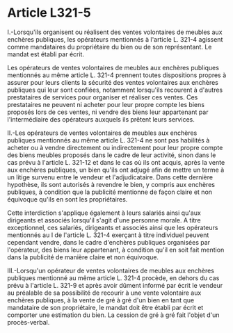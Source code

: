 # Article L321-5

I.-Lorsqu'ils organisent ou réalisent des ventes volontaires de meubles aux enchères publiques, les opérateurs mentionnés à l'article L. 321-4 agissent comme mandataires du propriétaire du bien ou de son représentant. Le mandat est établi par écrit.

Les opérateurs de ventes volontaires de meubles aux enchères publiques mentionnés au même article L. 321-4 prennent toutes dispositions propres à assurer pour leurs clients la sécurité des ventes volontaires aux enchères publiques qui leur sont confiées, notamment lorsqu'ils recourent à d'autres prestataires de services pour organiser et réaliser ces ventes. Ces prestataires ne peuvent ni acheter pour leur propre compte les biens proposés lors de ces ventes, ni vendre des biens leur appartenant par l'intermédiaire des opérateurs auxquels ils prêtent leurs services.

II.-Les opérateurs de ventes volontaires de meubles aux enchères publiques mentionnés au même article L. 321-4 ne sont pas habilités à acheter ou à vendre directement ou indirectement pour leur propre compte des biens meubles proposés dans le cadre de leur activité, sinon dans le cas prévu à l'article L. 321-12 et dans le cas où ils ont acquis, après la vente aux enchères publiques, un bien qu'ils ont adjugé afin de mettre un terme à un litige survenu entre le vendeur et l'adjudicataire. Dans cette dernière hypothèse, ils sont autorisés à revendre le bien, y compris aux enchères publiques, à condition que la publicité mentionne de façon claire et non équivoque qu'ils en sont les propriétaires.

Cette interdiction s'applique également à leurs salariés ainsi qu'aux dirigeants et associés lorsqu'il s'agit d'une personne morale. A titre exceptionnel, ces salariés, dirigeants et associés ainsi que les opérateurs mentionnés au I de l'article L. 321-4 exerçant à titre individuel peuvent cependant vendre, dans le cadre d'enchères publiques organisées par l'opérateur, des biens leur appartenant, à condition qu'il en soit fait mention dans la publicité de manière claire et non équivoque.

III.-Lorsqu'un opérateur de ventes volontaires de meubles aux enchères publiques mentionné au même article L. 321-4 procède, en dehors du cas prévu à l'article L. 321-9 et après avoir dûment informé par écrit le vendeur au préalable de sa possibilité de recourir à une vente volontaire aux enchères publiques, à la vente de gré à gré d'un bien en tant que mandataire de son propriétaire, le mandat doit être établi par écrit et comporter une estimation du bien. La cession de gré à gré fait l'objet d'un procès-verbal.
